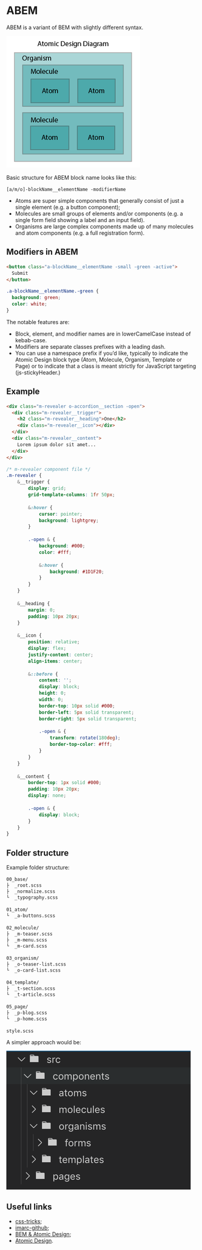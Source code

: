 # ABEM

ABEM is a variant of BEM with slightly different syntax.

![ABEM](Atomic-design-no-shell.png "ABEM architercture")

Basic structure for ABEM block name looks like this:

```
[a/m/o]-blockName__elementName -modifierName
```

* Atoms are super simple components that generally consist of just a single element (e.g. a button component);
* Molecules are small groups of elements and/or components (e.g. a single form field showing a label and an input field). 
* Organisms are large complex components made up of many molecules and atom components (e.g. a full registration form).


## Modifiers in ABEM

```html
<button class="a-blockName__elementName -small -green -active">
  Submit
</button>
```

```css
.a-blockName__elementName.-green {
  background: green;
  color: white;
}
```

The notable features are:

* Block, element, and modifier names are in lowerCamelCase instead of kebab-case.
* Modifiers are separate classes prefixes with a leading dash.
* You can use a namespace prefix if you’d like, typically to indicate the Atomic Design block type (Atom, Molecule, Organism, Template or Page) or to indicate that a class is meant strictly for JavaScript targeting (js-stickyHeader.)

## Example

```html
<div class="m-revealer o-accordion__section -open">
  <div class="m-revealer__trigger">
    <h2 class="m-revealer__heading">One</h2>
    <div class="m-revealer__icon"></div>
  </div>
  <div class="m-revealer__content">
    Lorem ipsum dolor sit amet...
  </div>
</div>
```

```scss
/* m-revealer component file */
.m-revealer {
    &__trigger {
        display: grid;
        grid-template-columns: 1fr 50px;

        &:hover {
            cursor: pointer;
            background: lightgrey;
        }

        .-open & {
            background: #000;
            color: #fff;

            &:hover {
                background: #1D1F20;
            }
        }
    }

    &__heading {
        margin: 0;
        padding: 10px 20px;
    }
    
    &__icon {
        position: relative;
        display: flex;
        justify-content: center;
        align-items: center;

        &::before {
            content: '';
            display: block;
            height: 0;
            width: 0;
            border-top: 10px solid #000;
            border-left: 5px solid transparent;
            border-right: 5px solid transparent;

            .-open & {
                transform: rotate(180deg);
                border-top-color: #fff; 
            }
        }
    }
    
    &__content {
        border-top: 1px solid #000;
        padding: 10px 20px;
        display: none;
        
        .-open & {
            display: block;
        }
    }
}
```

## Folder structure

Example folder structure:

```
00_base/
├  _root.scss
├  _normalize.scss
└  _typography.scss

01_atom/
└  _a-buttons.scss

02_molecule/
├  _m-teaser.scss
├  _m-menu.scss
└  _m-card.scss

03_organism/
├  _o-teaser-list.scss
└  _o-card-list.scss

04_template/
├  _t-section.scss
└  _t-article.scss

05_page/
├  _p-blog.scss
└  _p-home.scss

style.scss
```

A simpler approach would be:

![ABEM](atomic-folder-structure.png "ABEM architercture")


## Useful links

* [css-tricks](https://css-tricks.com/abem-useful-adaptation-bem/);
* [imarc-github](https://imarc.github.io/boilerplate-components/pattern-library/docs/abem.html);
* [BEM & Atomic Design](https://www.lullabot.com/articles/bem-atomic-design-a-css-architecture-worth-loving);
* [Atomic Design](https://www.lullabot.com/articles/bem-atomic-design-a-css-architecture-worth-loving).